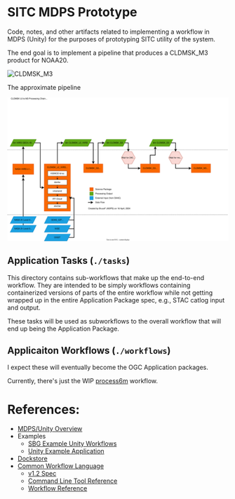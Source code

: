 # SITC MDPS Prototype
Code, notes, and other artifacts related to implementing a workflow in MDPS (Unity) for
the purposes of prototyping SITC utility of the system.

The end goal is to implement a pipeline that produces a CLDMSK_M3 product for NOAA20.

![CLDMSK_M3](https://sipsdev.ssec.wisc.edu/~brucef/sipsprod/api/product/CLDMSK_L3_VIIRS.svg?version=1.0dev0&parameters={})

The approximate pipeline

![CLDMSK_L0_to_M3](./artifacts/CLDMSK_L0_to_M3_chain.svg)


## Application Tasks (`./tasks`)
This directory contains sub-workflows that make up the end-to-end workflow. They are 
intended to be simply workflows containing containerized versions of parts of the 
entire workflow while not getting wrapped up in the entire Application Package spec,
e.g., STAC catlog input and output.

These tasks will be used as subworkflows to the overall workflow that will end up 
being the Application Package.


## Applicaiton Workflows (`./workflows`)
I expect these will eventually become the OGC Application packages.

Currently, there's just the WIP [process6m](./workflows/process6m.workflow.cwl) workflow.


# References:
* [MDPS/Unity Overview](https://unity-sds.gitbook.io/docs/mdps-overview)
* Examples 
  * [SBG Example Unity Workflows](https://github.com/unity-sds/sbg-workflows/)
  * [Unity Example Application](https://github.com/unity-sds/unity-example-application)
* [Dockstore](https://dockstore.org)
* [Common Workflow Language](https://www.commonwl.org/)
  * [v1.2 Spec](https://www.commonwl.org/v1.2/)
  * [Command Line Tool Reference](https://www.commonwl.org/v1.2/CommandLineTool.html)
  * [Workflow Reference](https://www.commonwl.org/v1.2/Workflow.html)
